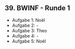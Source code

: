## 39. BWINF - Runde 1

- Aufgabe 1: Noél
- Aufgabe 2: -
- Aufgabe 3: Theo
- Aufgabe 4: -
- Aufgabe 5: Noél
